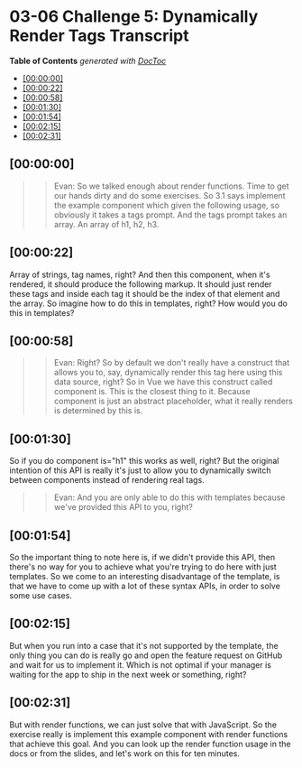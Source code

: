 # 03-06 Challenge 5: Dynamically Render Tags Transcript

<!-- START doctoc generated TOC please keep comment here to allow auto update -->
<!-- DON'T EDIT THIS SECTION, INSTEAD RE-RUN doctoc TO UPDATE -->
**Table of Contents**  *generated with [DocToc](https://github.com/thlorenz/doctoc)*

- [[00:00:00]](#000000)
- [[00:00:22]](#000022)
- [[00:00:58]](#000058)
- [[00:01:30]](#000130)
- [[00:01:54]](#000154)
- [[00:02:15]](#000215)
- [[00:02:31]](#000231)

<!-- END doctoc generated TOC please keep comment here to allow auto update -->


## [00:00:00]
>> Evan: So we talked enough about render functions. Time to get our hands dirty and do some exercises. So 3.1 says implement the example component which given the following usage, so obviously it takes a tags prompt. And the tags prompt takes an array. An array of h1, h2, h3.

## [00:00:22]
Array of strings, tag names, right? And then this component, when it's rendered, it should produce the following markup. It should just render these tags and inside each tag it should be the index of that element and the array. So imagine how to do this in templates, right? How would you do this in templates?

## [00:00:58]

>> Evan: Right? So by default we don't really have a construct that allows you to, say, dynamically render this tag here using this data source, right? So in Vue we have this construct called component is. This is the closest thing to it. Because component is just an abstract placeholder, what it really renders is determined by this is.

## [00:01:30]
So if you do component is="h1" this works as well, right? But the original intention of this API is really it's just to allow you to dynamically switch between components instead of rendering real tags.
>> Evan: And you are only able to do this with templates because we've provided this API to you, right?

## [00:01:54]
So the important thing to note here is, if we didn't provide this API, then there's no way for you to achieve what you're trying to do here with just templates. So we come to an interesting disadvantage of the template, is that we have to come up with a lot of these syntax APIs, in order to solve some use cases.

## [00:02:15]
But when you run into a case that it's not supported by the template, the only thing you can do is really go and open the feature request on GitHub and wait for us to implement it. Which is not optimal if your manager is waiting for the app to ship in the next week or something, right?

## [00:02:31]
But with render functions, we can just solve that with JavaScript. So the exercise really is implement this example component with render functions that achieve this goal. And you can look up the render function usage in the docs or from the slides, and let's work on this for ten minutes.

